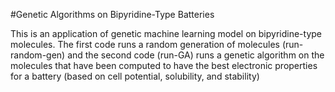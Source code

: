#Genetic Algorithms on Bipyridine-Type Batteries

This is an application of genetic machine learning model on bipyridine-type molecules.
The first code runs a random generation of molecules (run-random-gen) and the second code (run-GA)
runs a genetic algorithm on the molecules that have been computed to have the best electronic properties
for a battery (based on cell potential, solubility, and stability) 



